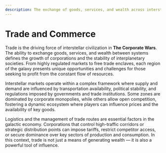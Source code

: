 ```yaml
---
description: The exchange of goods, services, and wealth across interstellar markets.
---
```


# Trade and Commerce

Trade is the driving force of interstellar civilization in **The Corporate Wars**. The ability to exchange goods, services, and wealth between systems defines the growth of corporations and the stability of interplanetary societies. From highly regulated markets to free trade enclaves, each region of the galaxy presents unique opportunities and challenges for those seeking to profit from the constant flow of resources.

Interstellar markets operate within a complex framework where supply and demand are influenced by transportation availability, political stability, and regulations imposed by governments and trade institutions. Some zones are dominated by corporate monopolies, while others allow open competition, fostering a dynamic ecosystem where players can influence prices and the availability of key goods.

Logistics and the management of trade routes are essential factors in the galactic economy. Corporations that control high-traffic corridors or strategic distribution points can impose tariffs, restrict competitor access, or secure dominance over key sectors of production and consumption. In this context, trade is not just a means of generating wealth — it is also a powerful tool of influence.
